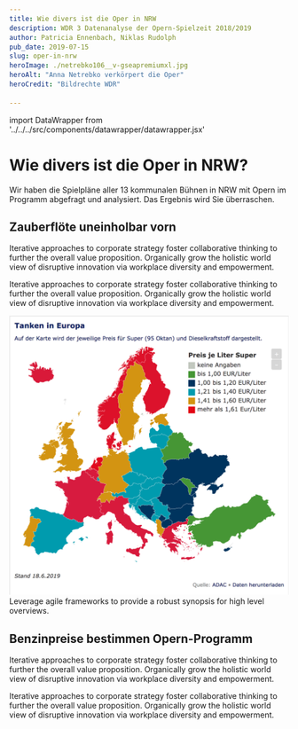 ```yaml
---
title: Wie divers ist die Oper in NRW
description: WDR 3 Datenanalyse der Opern-Spielzeit 2018/2019
author: Patricia Ennenbach, Niklas Rudolph
pub_date: 2019-07-15
slug: oper-in-nrw
heroImage: ./netrebko106__v-gseapremiumxl.jpg
heroAlt: "Anna Netrebko verkörpert die Oper"
heroCredit: "Bildrechte WDR"

---
```


import DataWrapper from '../../../src/components/datawrapper/datawrapper.jsx'

# Wie divers ist die Oper in NRW?

Wir haben die Spielpläne aller 13 kommunalen Bühnen in NRW mit Opern im Programm abgefragt und analysiert. Das Ergebnis wird Sie überraschen.

## Zauberflöte uneinholbar vorn
Iterative approaches to corporate strategy foster collaborative thinking to further the overall value proposition. Organically grow the holistic world view of disruptive innovation via workplace diversity and empowerment.

<DataWrapper
    title="Wo die Zauberflöte zu sehen war"
    caption="Die Zauberflöte wurde an 7 von 13 Opernhäusern in NRW gespielt."
    aria="Aufführungen der Zauberflöte gab es in Köln, Düsseldorf/Duisburg, Bielefeld, Bonn, Essen, Krefeld Mönchengladbach"
    src="//datawrapper.dwcdn.net/rjRUb/7/"
/>

Iterative approaches to corporate strategy foster collaborative thinking to further the overall value proposition. Organically grow the holistic world view of disruptive innovation via workplace diversity and empowerment.

![Super Operngrafik](tanken.png)
Leverage agile frameworks to provide a robust synopsis for high level overviews.

## Benzinpreise bestimmen Opern-Programm
Iterative approaches to corporate strategy foster collaborative thinking to further the overall value proposition. Organically grow the holistic world view of disruptive innovation via workplace diversity and empowerment.

Iterative approaches to corporate strategy foster collaborative thinking to further the overall value proposition. Organically grow the holistic world view of disruptive innovation via workplace diversity and empowerment.
